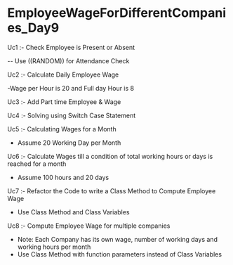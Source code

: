 # EmployeeWageForDifferentCompanies_Day9
Uc1 :- Check Employee is Present or Absent

   -- Use ((RANDOM)) for Attendance Check

Uc2 :- Calculate Daily Employee Wage

   -Wage per Hour is 20 and Full day Hour is 8 

Uc3 :- Add Part time Employee & Wage

Uc4 :- Solving using Switch Case Statement

Uc5 :- Calculating Wages for a Month
      
   - Assume 20 Working Day per Month
      
Uc6 :- Calculate Wages till a condition of total working hours or days is reached for a month
  
   - Assume 100 hours and 20 days
      
Uc7 :- Refactor the Code to write a Class Method to Compute Employee Wage

   - Use Class Method and Class Variables
      
Uc8 :- Compute Employee Wage for multiple companies

   - Note: Each Company has its own wage, number of working days and working hours per month
   - Use Class Method with function parameters instead of Class Variables

